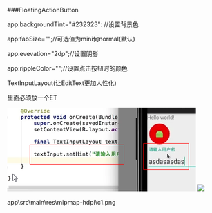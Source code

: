 ###FloatingActionButton
          
app:backgroundTint="#232323": //设置背景色   
    
app:fabSize="";//可选值为mini何normal(默认)

app:evevation="2dp";//设置阴影

app:rippleColor="";//设置点击按钮时的颜色

TextInputLayout(让EditText更加人性化)

里面必须放一个ET

![](mdpng/c1.png)
![](http://img.blog.csdn.net/20160202010909740?watermark/2/text/aHR0cDovL2Jsb2cuY3Nkbi5uZXQv/font/5a6L5L2T/fontsize/400/fill/I0JBQkFCMA==/dissolve/70/gravity/Center)


app\src\main\res\mipmap-hdpi\c1.png




